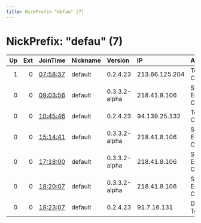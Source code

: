 ```yaml
---
title: NickPrefix "defau" (7)
---
```


# NickPrefix: "defau" (7)

|   Up |   Ext | JoinTime                                                                                            | Nickname   | Version       | IP             | AS                               | CC   |   ORp |   Dirp | OS      | Contact   |   eFamMembers |
|-----:|------:|:----------------------------------------------------------------------------------------------------|:-----------|:--------------|:---------------|:---------------------------------|:-----|------:|-------:|:--------|:----------|--------------:|
|    1 |     0 | [07:58:37](https://metrics.torproject.org/rs.html#details/7E3D3008AE1EEF6C93CD8C5F73F7E9BF15DCD2D7) | default    | 0.2.4.23      | 213.66.125.204 | Telia Company AB                 | se   |   443 |   9030 | Windows | None      |             1 |
|    0 |     0 | [09:03:56](https://metrics.torproject.org/rs.html#details/C52611C20E8848F51E78D65DAFECC29F6395C17D) | default    | 0.3.3.2-alpha | 218.41.8.106   | So-net Entertainment Corporation | jp   | 12390 |      0 | Windows | None      |             1 |
|    0 |     0 | [10:45:46](https://metrics.torproject.org/rs.html#details/E8ACA10E53D5319AE93D156FBF15E42124F3554A) | default    | 0.2.4.23      | 94.139.25.132  | Tele Columbus AG                 | de   |   443 |   9030 | Windows | None      |             1 |
|    0 |     0 | [15:14:41](https://metrics.torproject.org/rs.html#details/45270CED7A2F4BD72E06BF6F4A28760CD13E0D6E) | default    | 0.3.3.2-alpha | 218.41.8.106   | So-net Entertainment Corporation | jp   | 12390 |      0 | Windows | None      |             1 |
|    0 |     0 | [17:18:00](https://metrics.torproject.org/rs.html#details/DD013ADCA2C99B38CAD6A02C9A07CB56A208B8A4) | default    | 0.3.3.2-alpha | 218.41.8.106   | So-net Entertainment Corporation | jp   | 12390 |      0 | Windows | None      |             1 |
|    0 |     0 | [18:20:07](https://metrics.torproject.org/rs.html#details/7BA962F439134C83D49448088A24AD3A5E8722EC) | default    | 0.3.3.2-alpha | 218.41.8.106   | So-net Entertainment Corporation | jp   | 12390 |      0 | Windows | None      |             1 |
|    0 |     0 | [18:23:07](https://metrics.torproject.org/rs.html#details/CB509F6CCFA0CFF8A21B74A38229478B217BE37D) | default    | 0.2.4.23      | 91.7.16.131    | Deutsche Telekom AG              | de   |   443 |   9030 | Windows | None      |             1 |
